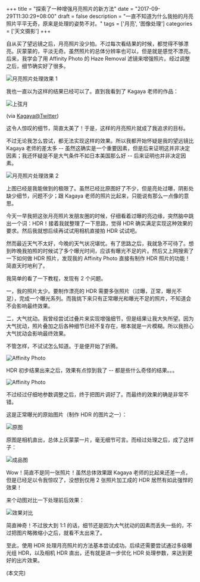 +++
title = "探索了一种增强月亮照片的新方法"
date = "2017-09-29T11:30:29+08:00"
draft = false
description = "一直不知道为什么我拍的月亮照片平平无奇，原来是处理的姿势不对。"
tags = ['月亮', '图像处理']
categories = ['天文摄影']
+++

自从买了望远镜之后，月亮照片没少拍。不过每次看结果的时候，都觉得不够漂亮。灰蒙蒙的，平淡无奇。虽然照片的总体分辨率也可以，但是就是感觉不漂亮。后来，我学会了用 Affinity Photo 的 Haze Removal 滤镜来增强照片。经过调整之后，细节确实好了很多。

<!--more-->

![月亮照片处理效果 1](/images/moon_20170929_retouch_1.jpg)

我也一直以为这样的结果已经可以了。直到我看到了 Kagaya 老师的作品：

![上弦月](/images/moon_kagaya.jpg)

(via [Kagaya@Twitter](https://twitter.com/KAGAYA_11949/status/902476817382031360))

这令人惊叹的细节，简直太美了！于是，这样的月亮照片就成了我追求的目标。

不过无论我怎么尝试，都无法实现这样的效果。所以我都开始怀疑是我的望远镜比 Kagaya 老师的差太多 -- 虽然这确实是一个重要因素，但是后来证明这并非决定因素；我还怀疑是不是大气条件不如日本美国那么好 -- 后来证明也并非决定因素。

![月亮照片处理效果 2](/images/moon_20170929_retouch_2.jpg)

上图已经是我能做到的极限了。虽然已经比原图好了不少，但是亮处过曝，阴影处缺少细节，问题不少；跟 Kagaya 老师的照片比起来，只能说有那么一点像的意思。

今天一早我把这张月亮照片发朋友圈的时候，仔细看着过曝的亮边缘，突然脑中跳出一个词：HDR！接着我就整理了一下思路，觉得 HDR 确实满足实现这种效果的要求。然后我就想后续再试试用相机直接拍 HDR 试试吧。

然而最近天气不太好，今晚的天气状况堪忧。有了思路之后，我就急不可待了。想到昨晚我拍照的时候试了多个曝光时间，应该有曝光不足的片。然后又上网搜索了一下如何做 HDR 照片，发现我的 Affinity Photo 直接有制作 HDR 照片的功能！简直天时地利了。

我简单的看了一下教程，发现有 2 个问题。

一，我的照片太少。要制作漂亮的 HDR 需要多张照片（过曝，正常，曝光不足），完成一个曝光系列。而我挑下来只有正常曝光和曝光不足的照片，不知道会不会影响最终效果。

二，大气扰动。我曾经尝试过叠片来实现增强细节，但是结果让我大失所望。因为大气扰动，照片叠加之后各种细节已经不复存在，根本就是一片模糊。所以我担心大气扰动会影响最终效果。

不管怎样，不试试怎么知道。于是便开始了折腾。

![Affinity Photo](/images/affinity_hdr_merge.png)

HDR 初步结果出来之后，效果有点惊到我了 -- 都是些什么奇怪的结果。。。

![Affinity Photo](/images/affinity_hdr_preview.png)

不过经过仔细地参数调整之后，终于把图片调好了。而最终的效果的确是非常不错。

这是正常曝光的原始图片（制作 HDR 的图片之一）：

![原图](/images/moon_20170929_before.jpg)

原图是相机直出，总体上灰蒙蒙一片，毫无细节可言。而经过处理之后，成了这样子：

![成品图](/images/moon_20170929_after.jpg)

Wow！简直不是同一张照片！虽然总体效果跟 Kagaya 老师的比起来还差一点，但是已经足以令我惊叹了，没想到仅用 2 张照片加工成的 HDR 居然有如此强悍的效果！

来个动图对比一下处理前后效果：

![效果对比](/images/moon_20170929_compare.gif)

简直神奇！不过放大到 1:1 的话，细节还是因为大气扰动的因素而丢失一些的，不过把图片略微缩小之后，就看不太出来了。

至此，使用 HDR 处理月亮照片的方法基本尝试成功。后续还需要尝试通过多级曝光组 HDR，以及相机 HDR 直出，还有就是进一步优化 HDR 处理参数，来达到更好的出片效果。

(本文完)
